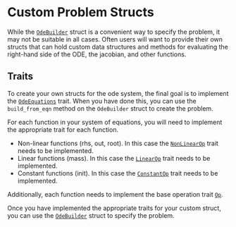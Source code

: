 # Custom Problem Structs

While the [`OdeBuilder`](https://docs.rs/diffsol/latest/diffsol/ode_solver/builder/struct.OdeBuilder.html) struct is a convenient way to specify the problem, it may not be suitable in all cases. 
Often users will want to provide their own structs that can hold custom data structures and methods for evaluating the right-hand side of the ODE, the jacobian, and other functions.

## Traits

To create your own structs for the ode system, the final goal is to implement the [`OdeEquations`](https://docs.rs/diffsol/latest/diffsol/ode_solver/equations/trait.OdeEquations.html) trait.
When you have done this, you can use the `build_from_eqn` method on the `OdeBuilder` struct to create the problem.

For each function in your system of equations, you will need to implement the appropriate trait for each function.
- Non-linear functions (rhs, out, root). In this case the [`NonLinearOp`](https://docs.rs/diffsol/latest/diffsol/op/trait.NonLinearOp.html) trait needs to be implemented.
- Linear functions (mass). In this case the [`LinearOp`](https://docs.rs/diffsol/latest/diffsol/op/trait.LinearOp.html) trait needs to be implemented.
- Constant functions (init). In this case the [`ConstantOp`](https://docs.rs/diffsol/latest/diffsol/op/trait.ConstantOp.html) trait needs to be implemented.

Additionally, each function needs to implement the base operation trait [`Op`](https://docs.rs/diffsol/latest/diffsol/op/trait.Op.html).

Once you have implemented the appropriate traits for your custom struct, you can use the [`OdeBuilder`](https://docs.rs/diffsol/latest/diffsol/ode_solver/builder/struct.OdeBuilder.html) struct to specify the problem.


